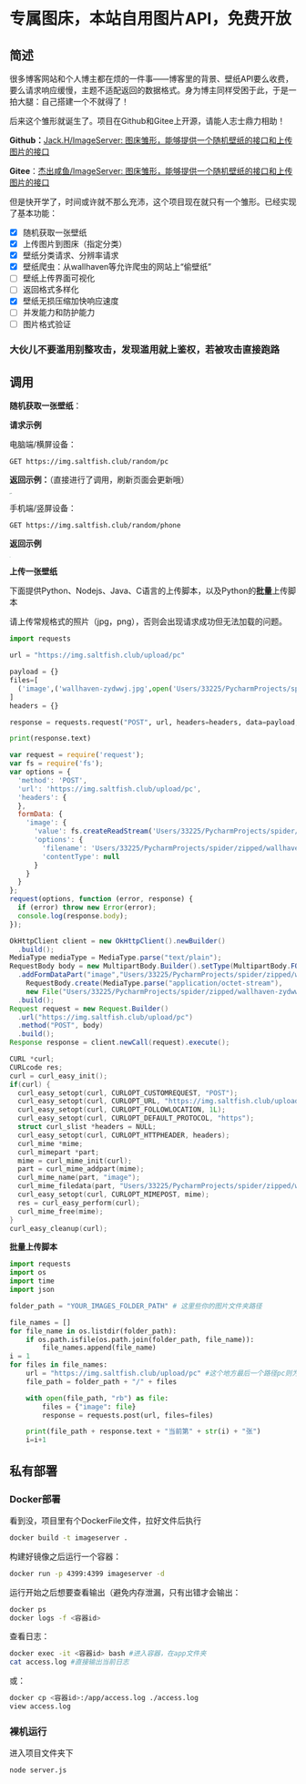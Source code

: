 

# 专属图床，本站自用图片API，免费开放



## 简述

很多博客网站和个人博主都在烦的一件事——博客里的背景、壁纸API要么收费，要么请求响应缓慢，主题不适配返回的数据格式。身为博主同样受困于此，于是一拍大腿：自己搭建一个不就得了！

后来这个雏形就诞生了。项目在Github和Gitee上开源，请能人志士鼎力相助！

**Github：**[Jack.H/ImageServer: 图床雏形，能够提供一个随机壁纸的接口和上传图片的接口](https://github.com/JackARK/ImageServer)

**Gitee**：[杰出咸鱼/ImageServer: 图床雏形，能够提供一个随机壁纸的接口和上传图片的接口](https://gitee.com/jackhartwell/ImageServer.git)

但是快开学了，时间或许就不那么充沛，这个项目现在就只有一个雏形。已经实现了基本功能：

- [x] 随机获取一张壁纸
- [x] 上传图片到图床（指定分类）
- [x] 壁纸分类请求、分辨率请求
- [x] 壁纸爬虫：从wallhaven等允许爬虫的网站上“偷壁纸”
- [ ] 壁纸上传界面可视化
- [ ] 返回格式多样化
- [x] 壁纸无损压缩加快响应速度
- [ ] 并发能力和防护能力
- [ ] 图片格式验证

### 大伙儿不要滥用别整攻击，发现滥用就上鉴权，若被攻击直接跑路

## 调用

**随机获取一张壁纸**：

**请求示例**

电脑端/横屏设备：

```http
GET https://img.saltfish.club/random/pc 
```

**返回示例：**（直接进行了调用，刷新页面会更新哦）

<img src="https://img.saltfish.club/random/pc" alt="img" style="zoom:10%;" />

手机端/竖屏设备：

```http
GET https://img.saltfish.club/random/phone
```

**返回示例**

<img src="https://img.saltfish.club/random/phone" style="zoom:10%;"  >





**上传一张壁纸**

下面提供Python、Nodejs、Java、C语言的上传脚本，以及Python的**批量**上传脚本

请上传常规格式的照片（jpg，png），否则会出现请求成功但无法加载的问题。

```python
import requests

url = "https://img.saltfish.club/upload/pc"

payload = {}
files=[
  ('image',('wallhaven-zydwwj.jpg',open('Users/33225/PycharmProjects/spider/zipped/wallhaven-zydwwj.jpg','rb'),'image/jpeg'))
]
headers = {}

response = requests.request("POST", url, headers=headers, data=payload, files=files)

print(response.text)


```

```javascript
var request = require('request');
var fs = require('fs');
var options = {
  'method': 'POST',
  'url': 'https://img.saltfish.club/upload/pc',
  'headers': {
  },
  formData: {
    'image': {
      'value': fs.createReadStream('Users/33225/PycharmProjects/spider/zipped/wallhaven-zydwwj.jpg'),
      'options': {
        'filename': 'Users/33225/PycharmProjects/spider/zipped/wallhaven-zydwwj.jpg',
        'contentType': null
      }
    }
  }
};
request(options, function (error, response) {
  if (error) throw new Error(error);
  console.log(response.body);
});
```

```java
OkHttpClient client = new OkHttpClient().newBuilder()
  .build();
MediaType mediaType = MediaType.parse("text/plain");
RequestBody body = new MultipartBody.Builder().setType(MultipartBody.FORM)
  .addFormDataPart("image","Users/33225/PycharmProjects/spider/zipped/wallhaven-zydwwj.jpg",
    RequestBody.create(MediaType.parse("application/octet-stream"),
    new File("Users/33225/PycharmProjects/spider/zipped/wallhaven-zydwwj.jpg")))
  .build();
Request request = new Request.Builder()
  .url("https://img.saltfish.club/upload/pc")
  .method("POST", body)
  .build();
Response response = client.newCall(request).execute();
```

```c
CURL *curl;
CURLcode res;
curl = curl_easy_init();
if(curl) {
  curl_easy_setopt(curl, CURLOPT_CUSTOMREQUEST, "POST");
  curl_easy_setopt(curl, CURLOPT_URL, "https://img.saltfish.club/upload/pc");
  curl_easy_setopt(curl, CURLOPT_FOLLOWLOCATION, 1L);
  curl_easy_setopt(curl, CURLOPT_DEFAULT_PROTOCOL, "https");
  struct curl_slist *headers = NULL;
  curl_easy_setopt(curl, CURLOPT_HTTPHEADER, headers);
  curl_mime *mime;
  curl_mimepart *part;
  mime = curl_mime_init(curl);
  part = curl_mime_addpart(mime);
  curl_mime_name(part, "image");
  curl_mime_filedata(part, "Users/33225/PycharmProjects/spider/zipped/wallhaven-zydwwj.jpg");
  curl_easy_setopt(curl, CURLOPT_MIMEPOST, mime);
  res = curl_easy_perform(curl);
  curl_mime_free(mime);
}
curl_easy_cleanup(curl);

```

**批量上传脚本**

```python
import requests
import os
import time
import json

folder_path = "YOUR_IMAGES_FOLDER_PATH" # 这里些你的图片文件夹路径

file_names = []
for file_name in os.listdir(folder_path):
    if os.path.isfile(os.path.join(folder_path, file_name)):
        file_names.append(file_name)
i = 1
for files in file_names:
    url = "https://img.saltfish.club/upload/pc" #这个地方最后一个路径pc则为横屏壁纸，phone则为竖屏壁纸
    file_path = folder_path + "/" + files

    with open(file_path, "rb") as file:
        files = {"image": file}
        response = requests.post(url, files=files)

    print(file_path + response.text + "当前第" + str(i) + "张")
    i=i+1

```

## 私有部署

### Docker部署

看到没，项目里有个DockerFile文件，拉好文件后执行

```bash
docker build -t imageserver .
```

构建好镜像之后运行一个容器：

```bash
docker run -p 4399:4399 imageserver -d
```

运行开始之后想要查看输出（避免内存泄漏，只有出错才会输出：

```bash
docker ps
docker logs -f <容器id>
```

查看日志：

```bash
docker exec -it <容器id> bash #进入容器，在app文件夹
cat access.log #直接输出当前日志
```

或：

```bash
docker cp <容器id>:/app/access.log ./access.log
view access.log
```



### 裸机运行

进入项目文件夹下

```bash
node server.js
```

